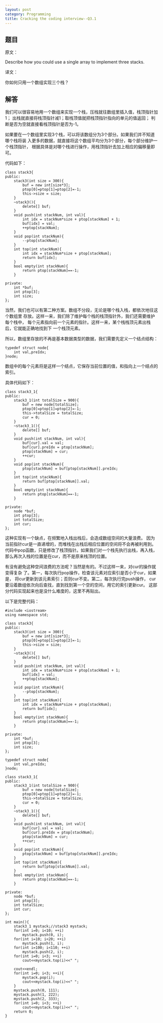 ```yaml
---
layout: post
category: Programming
title: Cracking the coding interview--Q3.1
---
```


## 题目

原文：

Describe how you could use a single array to implement three stacks.

译文：

你如何只用一个数组实现三个栈？

## 解答

我们可以很容易地用一个数组来实现一个栈，压栈就往数组里插入值，栈顶指针加1；
出栈就直接将栈顶指针减1；取栈顶值就把栈顶指针指向的单元的值返回；
判断是否为空就直接看栈顶指针是否为-1。

如果要在一个数组里实现3个栈，可以将该数组分为3个部分。如果我们并不知道哪个栈将装
入更多的数据，就直接将这个数组平均分为3个部分，每个部分维护一个栈顶指针，
根据具体是对哪个栈进行操作，用栈顶指针去加上相应的偏移量即可。

代码如下：

	class stack3{
	public:
		stack3(int size = 300){
			buf = new int[size*3];
			ptop[0]=ptop[1]=ptop[2]=-1;
			this->size = size;
		}
		~stack3(){
			delete[] buf;
		}
		void push(int stackNum, int val){
			int idx = stackNum*size + ptop[stackNum] + 1;
			buf[idx] = val;
			++ptop[stackNum];
		}
		void pop(int stackNum){
			--ptop[stackNum];
		}
		int top(int stackNum){
			int idx = stackNum*size + ptop[stackNum];
			return buf[idx];
		}
		bool empty(int stackNum){
			return ptop[stackNum]==-1;
		}

	private:
		int *buf;
		int ptop[3];
		int size;
	};

当然，我们也可以有第二种方案。数组不分段，无论是哪个栈入栈，都依次地往这个数组里
存放。这样一来，我们除了维护每个栈的栈顶指针外，我们还需要维护每个栈中，
每个元素指向前一个元素的指针。这样一来，某个栈栈顶元素出栈后，它就能正确地找到下
一个栈顶元素。

所以，数组里存放的不再是基本数据类型的数据，我们需要先定义一个结点结构：

	typedef struct node{
		int val,preIdx;
	}node;

数组中的每个元素将是这样一个结点，它保存当前位置的值，和指向上一个结点的索引。

具体代码如下：

	class stack3_1{
	public:
		stack3_1(int totalSize = 900){
			buf = new node[totalSize];
			ptop[0]=ptop[1]=ptop[2]=-1;
			this->totalSize = totalSize;
			cur = 0;
		}
		~stack3_1(){
			delete[] buf;
		}
		void push(int stackNum, int val){
			buf[cur].val = val;
			buf[cur].preIdx = ptop[stackNum];
			ptop[stackNum] = cur;
			++cur;
		}
		void pop(int stackNum){
			ptop[stackNum] = buf[ptop[stackNum]].preIdx;
		}
		int top(int stackNum){
			return buf[ptop[stackNum]].val;
		}
		bool empty(int stackNum){
			return ptop[stackNum]==-1;
		}

	private:
		node *buf;
		int ptop[3];
		int totalSize;
		int cur;
	};

这种实现有一个缺点，在频繁地入栈出栈后，会造成数组空间的大量浪费。
因为当前指针cur是一直递增的，而堆栈在出栈后相应位置的空间将不会再被利用到。
代码中pop函数，只是修改了栈顶指针。如果我们对一个栈先执行出栈，再入栈，
那么再次入栈的位置是在cur，而不是原来栈顶的位置。

有没有避免这种空间浪费的方法呢？当然是有的。不过这样一来，对cur的操作就变得复杂
了。第一，每次执行pop操作，检查该元素对应索引是否小于cur，如果是，
将cur更新到该元素索引；否则cur不变。第二，每次执行完push操作，
cur要沿着数组依次向后查找，直到找到第一个空的空间，用它的索引更新cur。
这部分代码实现起来也是没什么难度的，这里不再贴出。

以下是完整代码：

	#include <iostream>
	using namespace std;

	class stack3{
	public:
		stack3(int size = 300){
			buf = new int[size*3];
			ptop[0]=ptop[1]=ptop[2]=-1;
			this->size = size;
		}
		~stack3(){
			delete[] buf;
		}
		void push(int stackNum, int val){
			int idx = stackNum*size + ptop[stackNum] + 1;
			buf[idx] = val;
			++ptop[stackNum];
		}
		void pop(int stackNum){
			--ptop[stackNum];
		}
		int top(int stackNum){
			int idx = stackNum*size + ptop[stackNum];
			return buf[idx];
		}
		bool empty(int stackNum){
			return ptop[stackNum]==-1;
		}

	private:
		int *buf;
		int ptop[3];
		int size;
	};

	typedef struct node{
		int val,preIdx;
	}node;

	class stack3_1{
	public:
		stack3_1(int totalSize = 900){
			buf = new node[totalSize];
			ptop[0]=ptop[1]=ptop[2]=-1;
			this->totalSize = totalSize;
			cur = 0;
		}
		~stack3_1(){
			delete[] buf;
		}
		void push(int stackNum, int val){
			buf[cur].val = val;
			buf[cur].preIdx = ptop[stackNum];
			ptop[stackNum] = cur;
			++cur;
		}
		void pop(int stackNum){
			ptop[stackNum] = buf[ptop[stackNum]].preIdx;
		}
		int top(int stackNum){
			return buf[ptop[stackNum]].val;
		}
		bool empty(int stackNum){
			return ptop[stackNum]==-1;
		}

	private:
		node *buf;
		int ptop[3];
		int totalSize;
		int cur;
	};

	int main(){
		stack3_1 mystack;//stack3 mystack;
		for(int i=0; i<10; ++i)
			mystack.push(0, i);
		for(int i=10; i<20; ++i)
			mystack.push(1, i);
		for(int i=100; i<110; ++i)
			mystack.push(2, i);
		for(int i=0; i<3; ++i)
			cout<<mystack.top(i)<<" ";

		cout<<endl;
		for(int i=0; i<3; ++i){
			mystack.pop(i);
			cout<<mystack.top(i)<<" ";
		}
		mystack.push(0, 111);
		mystack.push(1, 222);
		mystack.push(2, 333);
		for(int i=0; i<3; ++i)
			cout<<mystack.top(i)<<" ";
		return 0;
	}
